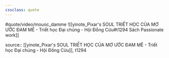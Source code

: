 ```yaml
---
cssclass: quote
---
```

#quote/video/mouoc_damme
![[yinote_Pixar's SOUL TRIẾT HỌC CỦA MƠ ƯỚC ĐAM MÊ - Triết học Đại chúng - Hội Đồng Cừu#t1294 Sách Passionate work]]

source:: [[yinote_Pixar's SOUL TRIẾT HỌC CỦA MƠ ƯỚC ĐAM MÊ - Triết học Đại chúng - Hội Đồng Cừu]], t1294